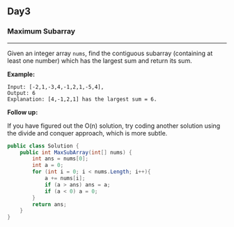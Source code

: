 ## Day3

### Maximum Subarray

---

Given an integer array `nums`, find the contiguous subarray (containing at least one number) which has the largest sum and return its sum.

**Example:**

```
Input: [-2,1,-3,4,-1,2,1,-5,4],
Output: 6
Explanation: [4,-1,2,1] has the largest sum = 6.
```

**Follow up:**

If you have figured out the O(n) solution, try coding another solution using the divide and conquer approach, which is more subtle.

```cs
public class Solution {
    public int MaxSubArray(int[] nums) {
        int ans = nums[0];
        int a = 0;
        for (int i = 0; i < nums.Length; i++){
            a += nums[i];
            if (a > ans) ans = a;
            if (a < 0) a = 0;
        }
        return ans;
    }
}
```